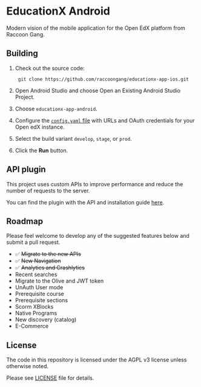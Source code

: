 
# EducationX Android

Modern vision of the mobile application for the Open EdX platform from Raccoon Gang.

## Building
1. Check out the source code:

        git clone https://github.com/raccoongang/educationx-app-ios.git

2. Open Android Studio and choose Open an Existing Android Studio Project.

3. Choose ``educationx-app-android``.

4. Configure the [``config.yaml`` file](https://github.com/raccoongang/educationx-app-android/blob/main/config.yaml) with URLs and OAuth credentials for your Open edX instance.

5. Select the build variant ``develop``, ``stage``, or ``prod``.

6. Click the **Run** button.

## API plugin
This project uses custom APIs to improve performance and reduce the number of requests to the server.

You can find the plugin with the API and installation guide [here](https://github.com/raccoongang/mobile-api-extensions).

## Roadmap
Please feel welcome to develop any of the suggested features below and submit a pull request.

- ✅ ~~Migrate to the new APIs~~
- ✅ ~~New Navigation~~
- ✅ ~~Analytics and Crashlytics~~
- Recent searches
- Migrate to the Olive and JWT token
- UnAuth User mode
- Prerequisite course
- Prerequisite sections
- Scorm XBlocks
- Native Programs
- New discovery (catalog)
- E-Commerce

## License
The code in this repository is licensed under the AGPL v3 license unless otherwise noted.

Please see [LICENSE](https://github.com/raccoongang/educationx-app-android/blob/main/LICENSE) file for details.
